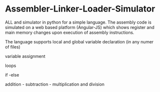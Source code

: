 # Assembler-Linker-Loader-Simulator
ALL and simulator in python for a simple language. The assembly code is simulated on a web based platform (Angular-JS) which shows register and main memory changes upon execution of assembly instructions.

The language supports local and global variable declaration (in any numer of files)

variable assignment

loops

if -else

addition - subtraction - multiplication and division

